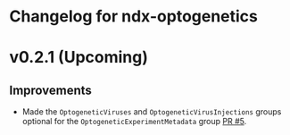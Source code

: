 # Changelog for ndx-optogenetics

# v0.2.1 (Upcoming)

## Improvements

- Made the `OptogeneticViruses` and `OptogeneticVirusInjections` groups optional for the `OptogeneticExperimentMetadata` group [PR #5](https://github.com/rly/ndx-optogenetics/pull/5).